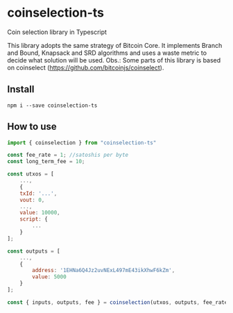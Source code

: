 # coinselection-ts
Coin selection library in Typescript

This library adopts the same strategy of Bitcoin Core. It implements Branch and Bound, Knapsack and SRD algorithms and uses a waste metric to decide what solution will be used. Obs.: Some parts of this library is based on coinselect (https://github.com/bitcoinjs/coinselect).

## Install

```
npm i --save coinselection-ts
```

## How to use

```javascript
import { coinselection } from "coinselection-ts"

const fee_rate = 1; //satoshis per byte
const long_term_fee = 10;

const utxos = [
    ...,
    {
    txId: '...',
    vout: 0,
    ...,
    value: 10000,
    script: {
        ...
    }
];

const outputs = [
    ...,
    {
        address: '1EHNa6Q4Jz2uvNExL497mE43ikXhwF6kZm',
        value: 5000
    }
];

const { inputs, outputs, fee } = coinselection(utxos, outputs, fee_rate, long_term_fee);
```
